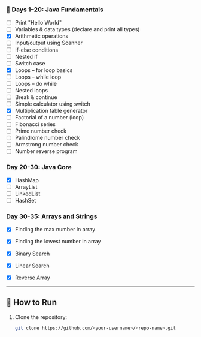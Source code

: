 

### 📘 Days 1–20: Java Fundamentals
- [ ] Print "Hello World"  
- [ ] Variables & data types (declare and print all types)  
- [x] Arithmetic operations  
- [ ] Input/output using Scanner  
- [ ] If-else conditions  
- [ ] Nested if  
- [ ] Switch case  
- [x] Loops – for loop basics  
- [ ] Loops – while loop  
- [ ] Loops – do while  
- [ ] Nested loops  
- [ ] Break & continue  
- [ ] Simple calculator using switch  
- [x] Multiplication table generator  
- [ ] Factorial of a number (loop)  
- [ ] Fibonacci series  
- [ ] Prime number check  
- [ ] Palindrome number check  
- [ ] Armstrong number check  
- [ ] Number reverse program

### Day 20-30: Java Core
- [x] HashMap
- [ ] ArrayList
- [ ] LinkedList
- [ ] HashSet

### Day 30-35: Arrays and Strings
 - [x] Finding the max number in array
 - [x] Finding the lowest number in array
 - [x] Binary Search
 - [x] Linear Search
 - [x] Reverse Array
 


---

## 🔧 How to Run

1. Clone the repository:
   ```bash
   git clone https://github.com/<your-username>/<repo-name>.git
